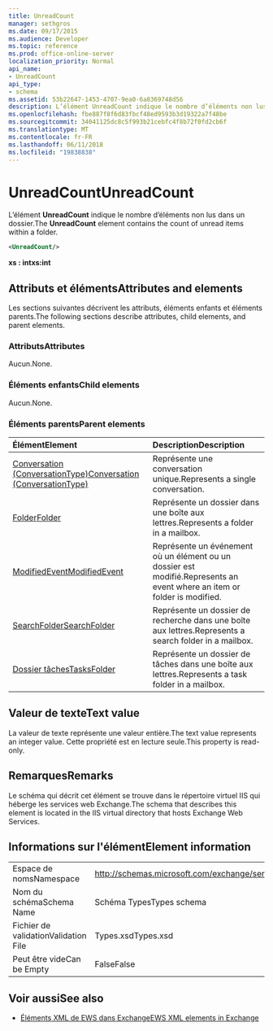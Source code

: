 ```yaml
---
title: UnreadCount
manager: sethgros
ms.date: 09/17/2015
ms.audience: Developer
ms.topic: reference
ms.prod: office-online-server
localization_priority: Normal
api_name:
- UnreadCount
api_type:
- schema
ms.assetid: 53b22647-1453-4707-9ea0-6a8369748d56
description: L’élément UnreadCount indique le nombre d’éléments non lus dans un dossier.
ms.openlocfilehash: fbe887f8f6d83fbcf48ed9593b3d19322a7f48be
ms.sourcegitcommit: 34041125dc8c5f993b21cebfc4f8b72f0fd2cb6f
ms.translationtype: MT
ms.contentlocale: fr-FR
ms.lasthandoff: 06/11/2018
ms.locfileid: "19838838"
---
```

# <a name="unreadcount"></a><span data-ttu-id="19b0a-103">UnreadCount</span><span class="sxs-lookup"><span data-stu-id="19b0a-103">UnreadCount</span></span>

<span data-ttu-id="19b0a-104">L’élément **UnreadCount** indique le nombre d’éléments non lus dans un dossier.</span><span class="sxs-lookup"><span data-stu-id="19b0a-104">The **UnreadCount** element contains the count of unread items within a folder.</span></span> 
  
```XML
<UnreadCount/>
```

 <span data-ttu-id="19b0a-105">**xs : int**</span><span class="sxs-lookup"><span data-stu-id="19b0a-105">**xs:int**</span></span>
## <a name="attributes-and-elements"></a><span data-ttu-id="19b0a-106">Attributs et éléments</span><span class="sxs-lookup"><span data-stu-id="19b0a-106">Attributes and elements</span></span>

<span data-ttu-id="19b0a-107">Les sections suivantes décrivent les attributs, éléments enfants et éléments parents.</span><span class="sxs-lookup"><span data-stu-id="19b0a-107">The following sections describe attributes, child elements, and parent elements.</span></span>
  
### <a name="attributes"></a><span data-ttu-id="19b0a-108">Attributs</span><span class="sxs-lookup"><span data-stu-id="19b0a-108">Attributes</span></span>

<span data-ttu-id="19b0a-109">Aucun.</span><span class="sxs-lookup"><span data-stu-id="19b0a-109">None.</span></span>
  
### <a name="child-elements"></a><span data-ttu-id="19b0a-110">Éléments enfants</span><span class="sxs-lookup"><span data-stu-id="19b0a-110">Child elements</span></span>

<span data-ttu-id="19b0a-111">Aucun.</span><span class="sxs-lookup"><span data-stu-id="19b0a-111">None.</span></span>
  
### <a name="parent-elements"></a><span data-ttu-id="19b0a-112">Éléments parents</span><span class="sxs-lookup"><span data-stu-id="19b0a-112">Parent elements</span></span>

|<span data-ttu-id="19b0a-113">**Élément**</span><span class="sxs-lookup"><span data-stu-id="19b0a-113">**Element**</span></span>|<span data-ttu-id="19b0a-114">**Description**</span><span class="sxs-lookup"><span data-stu-id="19b0a-114">**Description**</span></span>|
|:-----|:-----|
|[<span data-ttu-id="19b0a-115">Conversation (ConversationType)</span><span class="sxs-lookup"><span data-stu-id="19b0a-115">Conversation (ConversationType)</span></span>](conversation-conversationtype.md) <br/> |<span data-ttu-id="19b0a-116">Représente une conversation unique.</span><span class="sxs-lookup"><span data-stu-id="19b0a-116">Represents a single conversation.</span></span>  <br/> |
|[<span data-ttu-id="19b0a-117">Folder</span><span class="sxs-lookup"><span data-stu-id="19b0a-117">Folder</span></span>](folder.md) <br/> |<span data-ttu-id="19b0a-118">Représente un dossier dans une boîte aux lettres.</span><span class="sxs-lookup"><span data-stu-id="19b0a-118">Represents a folder in a mailbox.</span></span>  <br/> |
|[<span data-ttu-id="19b0a-119">ModifiedEvent</span><span class="sxs-lookup"><span data-stu-id="19b0a-119">ModifiedEvent</span></span>](modifiedevent.md) <br/> |<span data-ttu-id="19b0a-120">Représente un événement où un élément ou un dossier est modifié.</span><span class="sxs-lookup"><span data-stu-id="19b0a-120">Represents an event where an item or folder is modified.</span></span>  <br/> |
|[<span data-ttu-id="19b0a-121">SearchFolder</span><span class="sxs-lookup"><span data-stu-id="19b0a-121">SearchFolder</span></span>](searchfolder.md) <br/> |<span data-ttu-id="19b0a-122">Représente un dossier de recherche dans une boîte aux lettres.</span><span class="sxs-lookup"><span data-stu-id="19b0a-122">Represents a search folder in a mailbox.</span></span>  <br/> |
|[<span data-ttu-id="19b0a-123">Dossier tâches</span><span class="sxs-lookup"><span data-stu-id="19b0a-123">TasksFolder</span></span>](tasksfolder.md) <br/> |<span data-ttu-id="19b0a-124">Représente un dossier de tâches dans une boîte aux lettres.</span><span class="sxs-lookup"><span data-stu-id="19b0a-124">Represents a task folder in a mailbox.</span></span>  <br/> |
   
## <a name="text-value"></a><span data-ttu-id="19b0a-125">Valeur de texte</span><span class="sxs-lookup"><span data-stu-id="19b0a-125">Text value</span></span>

<span data-ttu-id="19b0a-126">La valeur de texte représente une valeur entière.</span><span class="sxs-lookup"><span data-stu-id="19b0a-126">The text value represents an integer value.</span></span> <span data-ttu-id="19b0a-127">Cette propriété est en lecture seule.</span><span class="sxs-lookup"><span data-stu-id="19b0a-127">This property is read-only.</span></span>
  
## <a name="remarks"></a><span data-ttu-id="19b0a-128">Remarques</span><span class="sxs-lookup"><span data-stu-id="19b0a-128">Remarks</span></span>

<span data-ttu-id="19b0a-129">Le schéma qui décrit cet élément se trouve dans le répertoire virtuel IIS qui héberge les services web Exchange.</span><span class="sxs-lookup"><span data-stu-id="19b0a-129">The schema that describes this element is located in the IIS virtual directory that hosts Exchange Web Services.</span></span>
  
## <a name="element-information"></a><span data-ttu-id="19b0a-130">Informations sur l'élément</span><span class="sxs-lookup"><span data-stu-id="19b0a-130">Element information</span></span>

|||
|:-----|:-----|
|<span data-ttu-id="19b0a-131">Espace de noms</span><span class="sxs-lookup"><span data-stu-id="19b0a-131">Namespace</span></span>  <br/> |http://schemas.microsoft.com/exchange/services/2006/types  <br/> |
|<span data-ttu-id="19b0a-132">Nom du schéma</span><span class="sxs-lookup"><span data-stu-id="19b0a-132">Schema Name</span></span>  <br/> |<span data-ttu-id="19b0a-133">Schéma Types</span><span class="sxs-lookup"><span data-stu-id="19b0a-133">Types schema</span></span>  <br/> |
|<span data-ttu-id="19b0a-134">Fichier de validation</span><span class="sxs-lookup"><span data-stu-id="19b0a-134">Validation File</span></span>  <br/> |<span data-ttu-id="19b0a-135">Types.xsd</span><span class="sxs-lookup"><span data-stu-id="19b0a-135">Types.xsd</span></span>  <br/> |
|<span data-ttu-id="19b0a-136">Peut être vide</span><span class="sxs-lookup"><span data-stu-id="19b0a-136">Can be Empty</span></span>  <br/> |<span data-ttu-id="19b0a-137">False</span><span class="sxs-lookup"><span data-stu-id="19b0a-137">False</span></span>  <br/> |
   
## <a name="see-also"></a><span data-ttu-id="19b0a-138">Voir aussi</span><span class="sxs-lookup"><span data-stu-id="19b0a-138">See also</span></span>



- [<span data-ttu-id="19b0a-139">Éléments XML de EWS dans Exchange</span><span class="sxs-lookup"><span data-stu-id="19b0a-139">EWS XML elements in Exchange</span></span>](ews-xml-elements-in-exchange.md)


